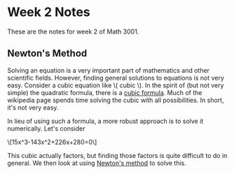 
Week 2 Notes
=============

These are the notes for week 2 of Math 3001.

Newton's Method
------------

Solving an equation is a very important part of mathematics and other scientific fields.  However, finding general solutions to equations is not very easy.  Consider a cubic equation like \\( cubic \\).    In the spirit of (but not very simple) the quadratic formula, there is a [cubic formula](https://en.wikipedia.org/wiki/Cubic_function#Roots_of_a_cubic_function).  Much of the wikipedia page spends time solving the cubic with all possibilities.  In short, it's not very easy. 

In lieu of using such a formula, a more robust approach is to solve it numerically.  Let's consider

\\[15x^3-143x^2+226x+280=0\\]

This cubic actually factors, but finding those factors is quite difficult to do in general.  We then look at using [Newton's method](https://en.wikipedia.org/wiki/Newton%27s_method) to solve this.